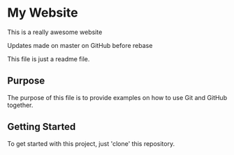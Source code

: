 # My Website

This is a really awesome website

Updates made on master on GitHub before rebase

This file is just a readme file.

## Purpose

The purpose of this file is to provide examples
on how to use Git and GitHub together.

## Getting Started 

To get started with this project, just 'clone' this repository.
